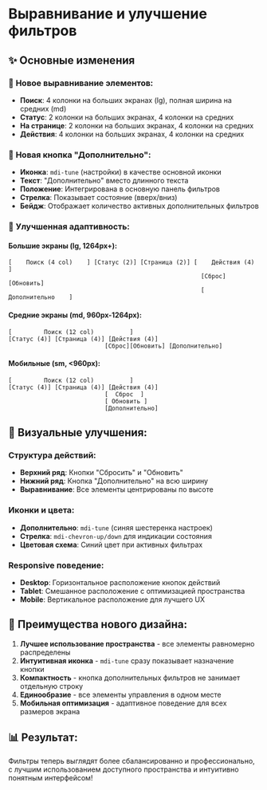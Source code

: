 # Выравнивание и улучшение фильтров

## ✨ Основные изменения

### 🎯 **Новое выравнивание элементов:**
- **Поиск**: 4 колонки на больших экранах (lg), полная ширина на средних (md)
- **Статус**: 2 колонки на больших экранах, 4 колонки на средних
- **На странице**: 2 колонки на больших экранах, 4 колонки на средних  
- **Действия**: 4 колонки на больших экранах, 4 колонки на средних

### 🔧 **Новая кнопка "Дополнительно":**
- **Иконка**: `mdi-tune` (настройки) в качестве основной иконки
- **Текст**: "Дополнительно" вместо длинного текста
- **Положение**: Интегрирована в основную панель фильтров
- **Стрелка**: Показывает состояние (вверх/вниз)
- **Бейдж**: Отображает количество активных дополнительных фильтров

### 📱 **Улучшенная адаптивность:**

#### **Большие экраны (lg, 1264px+):**
```
[    Поиск (4 col)    ] [Статус (2)] [Страница (2)] [    Действия (4)     ]
                                                      [Сброс] [Обновить]
                                                      [   Дополнительно    ]
```

#### **Средние экраны (md, 960px-1264px):**
```
[         Поиск (12 col)          ]
[Статус (4)] [Страница (4)] [Действия (4)]
                           [Сброс][Обновить] [Дополнительно]
```

#### **Мобильные (sm, <960px):**
```
[         Поиск (12 col)          ]
[Статус (4)] [Страница (4)] [Действия (4)]
                           [  Сброс  ]
                           [ Обновить ]
                           [Дополнительно]
```

## 🎨 **Визуальные улучшения:**

### **Структура действий:**
- **Верхний ряд**: Кнопки "Сбросить" и "Обновить"
- **Нижний ряд**: Кнопка "Дополнительно" на всю ширину
- **Выравнивание**: Все элементы центрированы по высоте

### **Иконки и цвета:**
- **Дополнительно**: `mdi-tune` (синяя шестеренка настроек)
- **Стрелка**: `mdi-chevron-up/down` для индикации состояния
- **Цветовая схема**: Синий цвет при активных фильтрах

### **Responsive поведение:**
- **Desktop**: Горизонтальное расположение кнопок действий
- **Tablet**: Смешанное расположение с оптимизацией пространства  
- **Mobile**: Вертикальное расположение для лучшего UX

## 🚀 **Преимущества нового дизайна:**

1. **Лучшее использование пространства** - все элементы равномерно распределены
2. **Интуитивная иконка** - `mdi-tune` сразу показывает назначение кнопки
3. **Компактность** - кнопка дополнительных фильтров не занимает отдельную строку
4. **Единообразие** - все элементы управления в одном месте
5. **Мобильная оптимизация** - адаптивное поведение для всех размеров экрана

## 📊 **Результат:**
Фильтры теперь выглядят более сбалансированно и профессионально, с лучшим использованием доступного пространства и интуитивно понятным интерфейсом!
